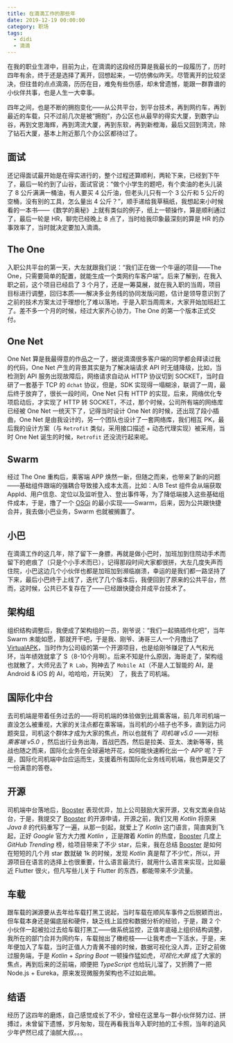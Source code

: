 ```yaml
---
title: 在滴滴工作的那些年
date: 2019-12-19 00:00:00
category: 职场
tags:
  - didi
  - 滴滴
---
```


在我的职业生涯中，目前为止，在滴滴的这段经历算是我最长的一段履历了，历时四年有余，终于还是选择了离开，回想起来，一切仿佛似昨天。尽管离开的比较坚决，但往昔的点点滴滴，历历在目，难免有些伤感，却未曾遗憾，能跟一群靠谱的小伙伴共事，也是人生一大幸事。

四年之间，也是不断的拥抱变化——从公共平台，到平台技术，再到网约车，再到最近的车载，只不过前几次是被“拥抱”，办公区也从最早的得实大厦，到数字山谷，再到文思海辉，再到湾流大厦，再到东软，再到新橙海，最后又回到湾流，除了钻石大厦，基本上附近那几个办公区都待过了。

## 面试

还记得面试最开始是在得实进行的，整个过程还算顺利，两轮下来，已经到下午了，最后一轮约到了山谷，面试官说：“做个小学生的题吧，有个卖油的老头儿装了 8 公斤满满一桶油，有人要买 4 公斤油，但老头儿只有一个 3 公斤和 5 公斤的空桶，没有别的工具，怎么量出 4 公斤？”，顺手递给我草稿纸，我想起来小时候看的一本书——《数学的奥秘》上就有类似的例子，纸上一顿操作，算是顺利通过了，最后一轮是 HR，聊完已经晚上 8 点了，当时给我印象最深刻的算是 HR 的办事效率了，当时就决定要加入滴滴。

## The One

入职公共平台的第一天，大左就跟我们说：“我们正在做一个牛逼的项目——The One，只需要简单的配置，就能生成一个类网约车客户端”。后来了解到，在我入职之前，这个项目已经启了 3 个月了，还是一筹莫展，就在我入职的当周，项目目标进行调整，回归本质——解决多业务线的协同发版问题，估计是领导意识到了之前的技术方案太过于理想化了难以落地，于是入职当周周末，大家开始加班赶工了。差不多一个月的时候，经过大家齐心协力，The One 的第一个版本正式交付。

## One Net

One Net 算是我最得意的作品之一了，据说滴滴很多客户端的同学都会拜读过我的代码，One Net 产生的背景其实是为了解决端请求 API 时无缝降级，比如，当检测到 API 服务出现故障后，网络请求自动从 HTTP 协议切到 SOCKET，当时自研了一套基于 TCP 的 `dchat` 协议，但是，SDK 实现得一塌糊涂，联调了一周，最后终于放弃了，很长一段时间，One Net 只有 HTTP 的实现，后来，网络优化专项启动后，才实现了 HTTP 转 SOCKET，不过，那个时候，公司所有端的网络库已经被 One Net 一统天下了，记得当时设计 One Net 的时候，还出现了段小插曲，One Net 是由我设计的，另一个团队也设计了一套网络库，我们相互 PK，最后我的设计方案（与 `Retrofit` 类似，采用接口描述 + 动态代理实现）被采用，当时 One Net 诞生的时候，`Retrofit` 还没流行起来呢。

## Swarm

经过 The One 重构后，乘客端 APP 焕然一新，但随之而来，也带来了新的问题——基础组件跟端的强耦合导致接入成本太高，比如：A/B Test 组件会从端获取 AppId、用户信息、定位以及监听登入、登出事件等，为了降低端接入这些基础组件成本，于是，撸了一个 [OSGi](https://www.osgi.org) 的最小实现——Swarm，后来，因为公共跟快捷合并，我去做小巴业务，Swarm 也就被搁置了。

## 小巴

在滴滴工作的这几年，除了留下一身膘，再就是做小巴时，加班加到住院动手术而留下的疤痕了（只是个小手术而已），记得那段时间大家都很拼，大左几度失声而住院，小巴这边几个小伙伴也都是加班加到濒临崩溃，幸运的是我们都一路坚持了下来，最后小巴终于上线了，迭代了几个版本后，我便回到了原来的公共平台，然而，这时候，公共已不复存在了——已经跟快捷合并成平台技术了。

## 架构组

组织结构调整后，我便成了架构组的一员，刚爷说：“我们一起搞插件化吧”，当年 Swarm 未能如愿，那就开干吧，于是我、刚爷、涛哥三人一个月撸出了 [VirtualAPK](https://github.com/didi/VirtualAPK)，当时作为公司级的第一个开源项目，也是给刚爷赚足了人气和光环，当年绩效就拿了 S（8-10个月啊）。后来不知是什么原因，海哥走了，架构组也就散了，大师兄去了 `R Lab`，狗神去了 `Mobile AI`（不是人工智能的 AI，是 Android & iOS 的 AI，哈哈哈，开玩笑） 了，我去了司机端。

## 国际化中台

去司机端是带着任务过去的——将司机端的体验做到比肩乘客端，前几年司机端一直没怎么被重视，大家的关注点都在乘客端，当司机的小桔子也不多，直到运力问题突显，司机这个群体才成为大家的焦点，所以也就有了 *司机端 v5.0* ——对标 *乘客端 v5.0* ，然后出行业务出海，首战巴西，然后是拉美、亚太、澳新等等，挑战也随之而来，国际化业务在全球遍地开花，如何能快速孵化出一个 APP 呢？于是，国际化司机端中台应运而生，支援着所有国际化业务线司机端，我也算是交了一份满意的答卷。

## 开源

司机端中台落地后，[Booster](https://github.com/didi/booster) 表现优异，加上公司鼓励大家开源，又有文嵩亲自站台，于是，我提交了 [Booster](https://github.com/didi/booster) 的开源申请，开源之前，我们又用 *Kotlin* 将原来 *Java 8* 的代码重写了一遍，从那一刻起，就爱上了 *Kotlin* 这门语言，简直爽到飞起，正好 *Google* 官方大力推 *Kotlin* ，正是蹭着 *Kotlin* 的热度，[Booster](https://github.com/didi/booster) 几度上 *GitHub Trending* 榜，给项目带来了不少 star，后来，我在总结 [Booster](https://github.com/didi/booster) 是如何在短短的几个月 star 数就破 1k 的时候，发现 *Kotlin* 真是帮了不少忙，所以，开源项目在语言的选择上也很重要，什么语言最流行，就用什么语言来实现，比如最近 Flutter 很火，但凡写些儿关于 Flutter 的东西，都能带来不少流量。

## 车载

跟车载的渊源要从去年给车载打黑工说起，当时车载在顺风车事件之后脱颖而出，但车载本身还是偏底层和硬件，缺乏线上监控和数据分析的经验，于是，跟 2 个小伙伴一起被拉过去给车载打黑工——做系统监控，正值年底碰上组织结构调整，我所在的部门合并为网约车，车载抛出了橄榄枝——让我考虑一下活水，于是，来年便加入了车载，当时正值人力青黄不接的时候，数据可视化没人弄，正好之前做过服务端，于是 *Kotlin* + *Spring Boot* 一顿操作猛如虎，*可视化大屏* 成了大家的焦点，再到后来的泛前端，顺便把 *TypeScript* 也给玩儿溜了，又折腾了一把 Node.js + Eureka，原来发现微服务架构也不过如此嘛。

## 结语

经历了这四年的磨炼，自己感觉成长了不少，曾经在这里与一群小伙伴努力过、拼搏过，未曾留下遗憾，岁月匆匆，现在再看我当年入职时拍的工卡照，当年的追风少年俨然已成了油腻大叔。。。
